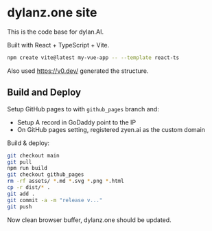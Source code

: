 # dylanz.one site

This is the code base for dylan.AI. 

Built with React + TypeScript + Vite.
```bash
npm create vite@latest my-vue-app -- --template react-ts
```

Also used https://v0.dev/ generated the structure.

## Build and Deploy 
Setup GitHub pages to with `github_pages` branch and: 

- Setup A record in GoDaddy point to the IP 
- On GitHub pages setting, registered zyen.ai as the custom domain 

Build & deploy:
```bash
git checkout main
git pull
npm run build
git checkout github_pages
rm -rf assets/ *.md *.svg *.png *.html
cp -r dist/* .
git add .
git commit -a -m "release v..."
git push
```

Now clean browser buffer, dylanz.one should be updated.